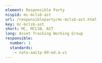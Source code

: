 ```yaml
---
element: Responsible Party
nispid: mc-mclsb-ast
url: /responsibleparty/mc-mclsb-ast.html
key: mc-mclsb-ast
short: MC, MCLSB, AST
long: Asset Tracking Working Group
responsible:
  number: 1
  standards:
    - nato-aaitp-09-ed.a-v1
---
```

